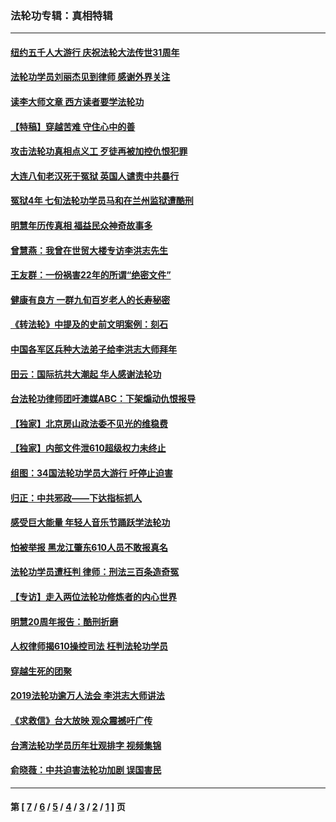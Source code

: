 ### 法轮功专辑：真相特辑
---
#### [纽约五千人大游行 庆祝法轮大法传世31周年](../../pages/nf4389/n13995110.md?10140430) 
#### [法轮功学员刘丽杰见到律师 感谢外界关注](../../pages/nf4389/n13927012.md?10140430) 
#### [读李大师文章 西方读者要学法轮功](../../pages/nf4389/n13925142.md?10140430) 
#### [【特稿】穿越苦难 守住心中的善](../../pages/nf4389/n13784979.md?10140430) 
#### [攻击法轮功真相点义工 歹徒再被加控仇恨犯罪](../../pages/nf4389/n13601019.md?10140430) 
#### [大连八旬老汉死于冤狱 英国人谴责中共暴行](../../pages/nf4389/n13480118.md?10140430) 
#### [冤狱4年 七旬法轮功学员马和在兰州监狱遭酷刑](../../pages/nf4389/n13304688.md?10140430) 
#### [明慧年历传真相 福益民众神奇故事多](../../pages/nf4389/n13294545.md?10140430) 
#### [曾慧燕：我曾在世贸大楼专访李洪志先生](../../pages/nf4389/n12898729.md?10140430) 
#### [王友群：一份祸害22年的所谓“绝密文件”](../../pages/nf4389/n12871750.md?10140430) 
#### [健康有良方 一群九旬百岁老人的长寿秘密](../../pages/nf4389/n12847475.md?10140430) 
#### [《转法轮》中提及的史前文明案例：刻石](../../pages/nf4389/n12758577.md?10140430) 
#### [中国各军区兵种大法弟子给李洪志大师拜年](../../pages/nf4389/n12750047.md?10140430) 
#### [田云：国际抗共大潮起 华人感谢法轮功](../../pages/nf4389/n12357708.md?10140430) 
#### [台法轮功律师团吁澳媒ABC：下架煽动仇恨报导](../../pages/nf4389/n12279917.md?10140430) 
#### [【独家】北京房山政法委不见光的维稳费](../../pages/nf4389/n12031979.md?10140430) 
#### [【独家】内部文件泄610超级权力未终止](../../pages/nf4389/n12023895.md?10140430) 
#### [组图：34国法轮功学员大游行 吁停止迫害](../../pages/nf4389/n11492658.md?10140430) 
#### [归正：中共邪政——下达指标抓人](../../pages/nf4389/n11474770.md?10140430) 
#### [感受巨大能量 年轻人音乐节踊跃学法轮功](../../pages/nf4389/n11441981.md?10140430) 
#### [怕被举报 黑龙江肇东610人员不敢报真名](../../pages/nf4389/n11436499.md?10140430) 
#### [法轮功学员遭枉判 律师：刑法三百条造奇冤](../../pages/nf4389/n11433943.md?10140430) 
#### [【专访】走入两位法轮功修炼者的内心世界](../../pages/nf4389/n11415623.md?10140430) 
#### [明慧20周年报告：酷刑折磨](../../pages/nf4389/n11387954.md?10140430) 
#### [人权律师揭610操控司法 枉判法轮功学员](../../pages/nf4389/n11313370.md?10140430) 
#### [穿越生死的团聚](../../pages/nf4389/n11258922.md?10140430) 
#### [2019法轮功逾万人法会 李洪志大师讲法](../../pages/nf4389/n11265303.md?10140430) 
#### [《求救信》台大放映 观众震撼吁广传](../../pages/nf4389/n10922251.md?10140430) 
#### [台湾法轮功学员历年壮观排字 视频集锦](../../pages/nf4389/n10878789.md?10140430) 
#### [俞晓薇：中共迫害法轮功加剧 误国害民](../../pages/nf4389/n10859260.md?10140430) 

---
#### 第 [ [7](./7.md?10140430) / [6](./6.md?10140430) / [5](./5.md?10140430) / [4](./4.md?10140430) / [3](./3.md?10140430) / [2](./2.md?10140430) / [1](./1.md?10140430) ] 页
